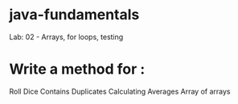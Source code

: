 # java-fundamentals
Lab: 02 - Arrays, for loops, testing
# Write a method for :
Roll Dice
Contains Duplicates
Calculating Averages
Array of arrays